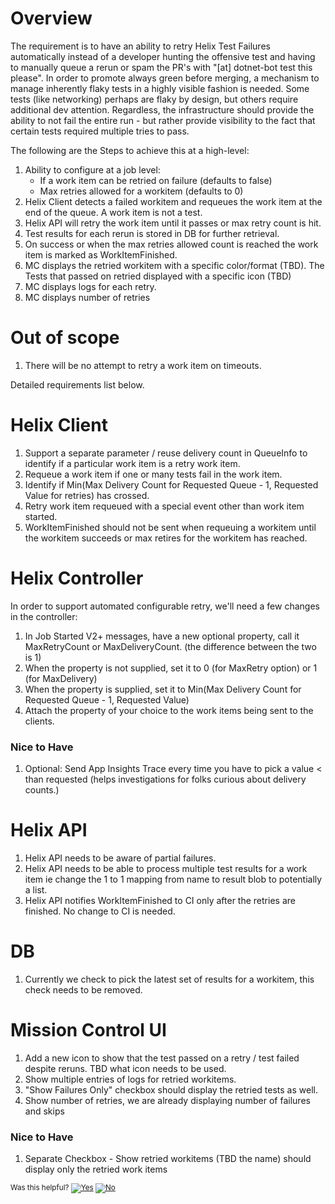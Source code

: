 # Overview
The requirement is to have an ability to retry Helix Test Failures automatically instead of a developer hunting the offensive test and having to manually queue a rerun or spam the PR's with "[at] dotnet-bot test this please".
In order to promote always green before merging, a mechanism to manage inherently flaky tests in a highly visible fashion is needed. Some tests (like networking) perhaps are flaky by design, but others require additional dev attention. Regardless, the infrastructure should provide the ability to not fail the entire run - but rather provide visibility to the fact that certain tests required multiple tries to pass.

The following are the Steps to achieve this at a high-level: 
1. Ability to configure at a job level:
   - If a work item can be retried on failure (defaults to false)
   - Max retries allowed for a workitem (defaults to 0)
1. Helix Client detects a failed workitem and requeues the work item at the end of the queue. A work item is not a test.
1. Helix API will retry the work item until it passes or max retry count is hit.
1. Test results for each rerun is stored in DB for further retrieval. 
1. On success or when the max retries allowed count is reached the work item is marked as WorkItemFinished.
1. MC displays the retried workitem with a specific color/format (TBD). The Tests that passed on retried displayed with a specific icon (TBD)
1. MC displays logs for each retry.
1. MC displays number of retries

# Out of scope
1. There will be no attempt to retry a work item on timeouts.

Detailed requirements list below.

# Helix Client

1. Support a separate parameter / reuse delivery count in QueueInfo to identify if a particular work item is a retry work item.
1. Requeue a work item if one or many tests fail in the work item.
1. Identify if Min(Max Delivery Count for Requested Queue - 1, Requested Value for retries)  has crossed.
1. Retry work item requeued with a special event other than work item started.
1. WorkItemFinished should not be sent when requeuing a workitem until the workitem succeeds or max retires for the workitem has reached.
 
# Helix Controller

In order to support automated configurable retry, we'll need a few changes in the controller:

1. In Job Started V2+ messages, have a new optional property, call it MaxRetryCount or MaxDeliveryCount. (the difference between the two is 1)
1. When the property is not supplied, set it to 0 (for MaxRetry option) or 1 (for MaxDelivery)
1. When the property is supplied, set it to Min(Max Delivery Count for Requested Queue - 1, Requested Value)
1. Attach the property of your choice to the work items being sent to the clients.

### Nice to Have
1. Optional: Send App Insights Trace every time you have to pick a value < than requested (helps investigations for folks curious about delivery counts.)
 
# Helix API
 
 1. Helix API needs to be aware of partial failures.
 1. Helix API needs to be able to process multiple test results for a work item ie change the 1 to 1 mapping from name to result blob to potentially a list.
 1. Helix API notifies WorkItemFinished to CI only after the retries are finished. No change to CI is needed. 
 
# DB
 
1. Currently we check to pick the latest set of results for a workitem, this check needs to be removed.
 
# Mission Control UI
 
1. Add a new icon to show that the test passed on a retry / test failed despite reruns. TBD what icon needs to be used. 
1. Show multiple entries of logs for retried workitems. 
1. "Show Failures Only" checkbox should display the retried tests as well.
1. Show number of retries, we are already displaying number of failures and skips
 
### Nice to Have 
1. Separate Checkbox - Show retried workitems (TBD the name) should display only the retried work items
 
 
 


<!-- Begin Generated Content: Doc Feedback -->
<sub>Was this helpful? [![Yes](https://helix.dot.net/f/ip/5?p=Documentation%5CProjectDocs%5CAuto-Retry%20Failures%5COverview-Requirements.md)](https://helix.dot.net/f/p/5?p=Documentation%5CProjectDocs%5CAuto-Retry%20Failures%5COverview-Requirements.md) [![No](https://helix.dot.net/f/in)](https://helix.dot.net/f/n/5?p=Documentation%5CProjectDocs%5CAuto-Retry%20Failures%5COverview-Requirements.md)</sub>
<!-- End Generated Content-->
